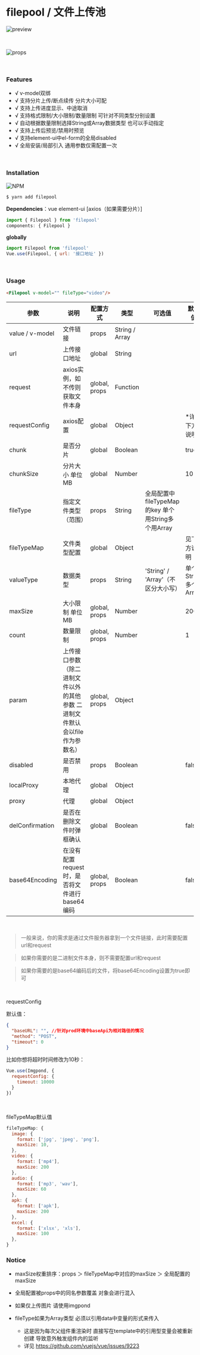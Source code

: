 # filepool / 文件上传池

![preview](./preview.png)

<br/>

![props](./preview-props.png)

<br/>

### Features

- √ v-model双绑
- √ 支持分片上传/断点续传 分片大小可配
- √ 支持上传进度显示、中途取消
- √ 支持格式限制/大小限制/数量限制 可针对不同类型分别设置
- √ 自动根据数量限制选择String或Array数据类型 也可以手动指定
- √ 支持上传后预览/禁用时预览
- √ 支持element-ui中el-form的全局disabled
- √ 全局安装/局部引入 通用参数仅需配置一次

<br/>

### Installation
![NPM](https://nodei.co/npm/filepool.png)
``` bash
$ yarn add filepool
```

**Dependencies**：vue element-ui [axios（如果需要分片）]

```js
import { Filepool } from 'filepool'
components: { Filepool }
```

**globally**
```js
import Filepool from 'filepool'
Vue.use(Filepool, { url: '接口地址' })
```

<br/>

### Usage

```html
<Filepool v-model="" fileType="video"/>
```

| 参数 | 说明 | 配置方式 | 类型 | 可选值 | 默认值 |
| --- | --- | --- | --- | --- | --- |
| value / v-model | 文件链接 | props | String / Array | | |
| url | 上传接口地址 | global | String | | |
| request | axios实例，如不传则获取文件本身 | global, props | Function | | |
| requestConfig | axios配置 | global | Object | | *详见下方说明 |
| chunk | 是否分片 | global | Boolean | | true |
| chunkSize | 分片大小 单位MB | global | Number | | 10 |
| fileType | 指定文件类型（范围） | props | String | 全局配置中fileTypeMap的key 单个用String多个用Array | |
| fileTypeMap | 文件类型配置 | global | Object | | 见下方说明 |
| valueType | 数据类型 | props | String | 'String' / 'Array'（不区分大小写） | 单个String多个Array |
| maxSize | 大小限制 单位MB | global, props | Number | | 200 |
| count | 数量限制 | global, props | Number | | 1 |
| param | 上传接口参数（除二进制文件以外的其他参数 二进制文件默认会以file作为参数名） | global, props | Object | | |
| disabled | 是否禁用 | props | Boolean | | false |
| localProxy | 本地代理 | global | Object | | |
| proxy | 代理 | global | Object | | |
| delConfirmation | 是否在删除文件时弹框确认 | global | Boolean | | false |
| base64Encoding | 在没有配置request时，是否将文件进行base64编码 | global, props | Boolean | | false |

<br/>

> 一般来说，你的需求是通过文件服务器拿到一个文件链接，此时需要配置url和request

> 如果你需要的是二进制文件本身，则不需要配置url和request

> 如果你需要的是base64编码后的文件，将base64Encoding设置为true即可

<br/>

requestConfig

默认值：
```json
{
  "baseURL": "", //针对prod环境中baseApi为相对路径的情况
  "method": "POST",
  "timeout": 0
}
```

比如你想将超时时间修改为10秒：

```js
Vue.use(Imgpond, {
  requestConfig: {
    timeout: 10000
  }
})
```

<br/>

fileTypeMap默认值

```js
fileTypeMap: {
  image: {
    format: ['jpg', 'jpeg', 'png'],
    maxSize: 10,
  },
  video: {
    format: ['mp4'],
    maxSize: 200
  },
  audio: {
    format: ['mp3', 'wav'],
    maxSize: 60
  },
  apk: {
    format: ['apk'],
    maxSize: 200
  },
  excel: {
    format: ['xlsx', 'xls'],
    maxSize: 100
  },
}
```

### Notice

- maxSize权重排序：props ＞ fileTypeMap中对应的maxSize ＞ 全局配置的maxSize

- 全局配置被props中的同名参数覆盖 对象会进行混入

- 如果仅上传图片 请使用imgpond

- fileType如果为Array类型 必须以引用data中变量的形式来传入
  - 这是因为每次父组件重渲染时 直接写在template中的引用型变量会被重新创建 导致意外触发组件内的监听
  - 详见 https://github.com/vuejs/vue/issues/9223
